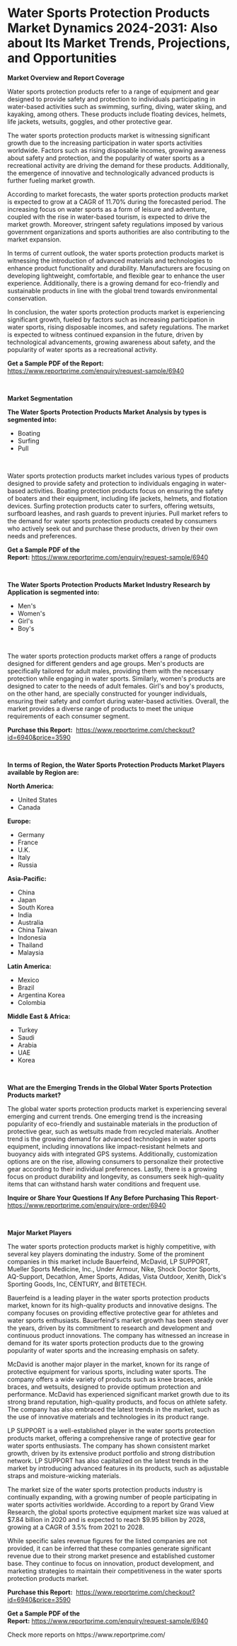 <p><h1>Water Sports Protection Products Market Dynamics 2024-2031: Also about Its Market Trends, Projections, and Opportunities</h1></p><p><strong>Market Overview and Report Coverage</strong></p>
<p><p>Water sports protection products refer to a range of equipment and gear designed to provide safety and protection to individuals participating in water-based activities such as swimming, surfing, diving, water skiing, and kayaking, among others. These products include floating devices, helmets, life jackets, wetsuits, goggles, and other protective gear.</p><p>The water sports protection products market is witnessing significant growth due to the increasing participation in water sports activities worldwide. Factors such as rising disposable incomes, growing awareness about safety and protection, and the popularity of water sports as a recreational activity are driving the demand for these products. Additionally, the emergence of innovative and technologically advanced products is further fueling market growth.</p><p>According to market forecasts, the water sports protection products market is expected to grow at a CAGR of 11.70% during the forecasted period. The increasing focus on water sports as a form of leisure and adventure, coupled with the rise in water-based tourism, is expected to drive the market growth. Moreover, stringent safety regulations imposed by various government organizations and sports authorities are also contributing to the market expansion.</p><p>In terms of current outlook, the water sports protection products market is witnessing the introduction of advanced materials and technologies to enhance product functionality and durability. Manufacturers are focusing on developing lightweight, comfortable, and flexible gear to enhance the user experience. Additionally, there is a growing demand for eco-friendly and sustainable products in line with the global trend towards environmental conservation.</p><p>In conclusion, the water sports protection products market is experiencing significant growth, fueled by factors such as increasing participation in water sports, rising disposable incomes, and safety regulations. The market is expected to witness continued expansion in the future, driven by technological advancements, growing awareness about safety, and the popularity of water sports as a recreational activity.</p></p>
<p><strong>Get a Sample PDF of the Report:</strong> <a href="https://www.reportprime.com/enquiry/request-sample/6940">https://www.reportprime.com/enquiry/request-sample/6940</a></p>
<p>&nbsp;</p>
<p><strong>Market Segmentation</strong></p>
<p><strong>The Water Sports Protection Products Market Analysis by types is segmented into:</strong></p>
<p><ul><li>Boating</li><li>Surfing</li><li>Pull</li></ul></p>
<p>&nbsp;</p>
<p><p>Water sports protection products market includes various types of products designed to provide safety and protection to individuals engaging in water-based activities. Boating protection products focus on ensuring the safety of boaters and their equipment, including life jackets, helmets, and flotation devices. Surfing protection products cater to surfers, offering wetsuits, surfboard leashes, and rash guards to prevent injuries. Pull market refers to the demand for water sports protection products created by consumers who actively seek out and purchase these products, driven by their own needs and preferences.</p></p>
<p><strong>Get a Sample PDF of the Report:</strong>&nbsp;<a href="https://www.reportprime.com/enquiry/request-sample/6940">https://www.reportprime.com/enquiry/request-sample/6940</a></p>
<p>&nbsp;</p>
<p><strong>The Water Sports Protection Products Market Industry Research by Application is segmented into:</strong></p>
<p><ul><li>Men's</li><li>Women's</li><li>Girl's</li><li>Boy's</li></ul></p>
<p>&nbsp;</p>
<p><p>The water sports protection products market offers a range of products designed for different genders and age groups. Men's products are specifically tailored for adult males, providing them with the necessary protection while engaging in water sports. Similarly, women's products are designed to cater to the needs of adult females. Girl's and boy's products, on the other hand, are specially constructed for younger individuals, ensuring their safety and comfort during water-based activities. Overall, the market provides a diverse range of products to meet the unique requirements of each consumer segment.</p></p>
<p><strong>Purchase this Report:</strong>&nbsp; <a href="https://www.reportprime.com/checkout?id=6940&price=3590">https://www.reportprime.com/checkout?id=6940&price=3590</a></p>
<p>&nbsp;</p>
<p><strong>In terms of Region, the Water Sports Protection Products Market Players available by Region are:</strong></p>
<p>
    <p> <strong> North America: </strong>
        <ul>
            <li>United States</li>
            <li>Canada</li>
        </ul>
        </p> 
    <p> <strong> Europe: </strong>
        <ul>
            <li>Germany</li>
            <li>France</li>
            <li>U.K.</li>
            <li>Italy</li>
            <li>Russia</li>
        </ul>
        </p> 
    <p> <strong> Asia-Pacific: </strong>
        <ul>
            <li>China</li>
            <li>Japan</li>
            <li>South Korea</li>
            <li>India</li>
            <li>Australia</li>
            <li>China Taiwan</li>
            <li>Indonesia</li>
            <li>Thailand</li>
            <li>Malaysia</li>
        </ul>
        </p> 
    <p> <strong> Latin America: </strong>
        <ul>
            <li>Mexico</li>
            <li>Brazil</li>
            <li>Argentina Korea</li>
            <li>Colombia</li>
        </ul>
        </p> 
    <p> <strong> Middle East & Africa: </strong>
        <ul>
            <li>Turkey</li>
            <li>Saudi</li>
            <li>Arabia</li>
            <li>UAE</li>
            <li>Korea</li>
        </ul>
    </p>
    </p>
<p>&nbsp;</p>
<p><strong>What are the Emerging Trends in the Global Water Sports Protection Products market?</strong></p>
<p><p>The global water sports protection products market is experiencing several emerging and current trends. One emerging trend is the increasing popularity of eco-friendly and sustainable materials in the production of protective gear, such as wetsuits made from recycled materials. Another trend is the growing demand for advanced technologies in water sports equipment, including innovations like impact-resistant helmets and buoyancy aids with integrated GPS systems. Additionally, customization options are on the rise, allowing consumers to personalize their protective gear according to their individual preferences. Lastly, there is a growing focus on product durability and longevity, as consumers seek high-quality items that can withstand harsh water conditions and frequent use.</p></p>
<p><strong>Inquire or Share Your Questions If Any Before Purchasing This Report</strong>- <a href="https://www.reportprime.com/enquiry/pre-order/6940">https://www.reportprime.com/enquiry/pre-order/6940</a></p>
<p>&nbsp;</p>
<p><strong>Major Market Players</strong></p>
<p><p>The water sports protection products market is highly competitive, with several key players dominating the industry. Some of the prominent companies in this market include Bauerfeind, McDavid, LP SUPPORT, Mueller Sports Medicine, Inc., Under Armour, Nike, Shock Doctor Sports, AQ-Support, Decathlon, Amer Sports, Adidas, Vista Outdoor, Xenith, Dick's Sporting Goods, Inc, CENTURY, and BITETECH.</p><p>Bauerfeind is a leading player in the water sports protection products market, known for its high-quality products and innovative designs. The company focuses on providing effective protective gear for athletes and water sports enthusiasts. Bauerfeind's market growth has been steady over the years, driven by its commitment to research and development and continuous product innovations. The company has witnessed an increase in demand for its water sports protection products due to the growing popularity of water sports and the increasing emphasis on safety.</p><p>McDavid is another major player in the market, known for its range of protective equipment for various sports, including water sports. The company offers a wide variety of products such as knee braces, ankle braces, and wetsuits, designed to provide optimum protection and performance. McDavid has experienced significant market growth due to its strong brand reputation, high-quality products, and focus on athlete safety. The company has also embraced the latest trends in the market, such as the use of innovative materials and technologies in its product range.</p><p>LP SUPPORT is a well-established player in the water sports protection products market, offering a comprehensive range of protective gear for water sports enthusiasts. The company has shown consistent market growth, driven by its extensive product portfolio and strong distribution network. LP SUPPORT has also capitalized on the latest trends in the market by introducing advanced features in its products, such as adjustable straps and moisture-wicking materials.</p><p>The market size of the water sports protection products industry is continually expanding, with a growing number of people participating in water sports activities worldwide. According to a report by Grand View Research, the global sports protective equipment market size was valued at $7.84 billion in 2020 and is expected to reach $9.95 billion by 2028, growing at a CAGR of 3.5% from 2021 to 2028.</p><p>While specific sales revenue figures for the listed companies are not provided, it can be inferred that these companies generate significant revenue due to their strong market presence and established customer base. They continue to focus on innovation, product development, and marketing strategies to maintain their competitiveness in the water sports protection products market.</p></p>
<p><strong>Purchase this Report:</strong>&nbsp;&nbsp;<a href="https://www.reportprime.com/checkout?id=6940&price=3590">https://www.reportprime.com/checkout?id=6940&price=3590</a></p>
<p></p>
<p><strong>Get a Sample PDF of the Report:</strong>&nbsp;<a href="https://www.reportprime.com/enquiry/request-sample/6940">https://www.reportprime.com/enquiry/request-sample/6940</a></p>
<p>Check more reports on https://www.reportprime.com/</p>